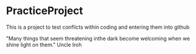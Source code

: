 # PracticeProject
This is a project to test conflicts within coding and entering them into github


"Many things that seem threatening inthe dark become welcoming when we shine light on them." Uncle Iroh